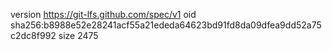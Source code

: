 version https://git-lfs.github.com/spec/v1
oid sha256:b8988e52e28241acf55a21ededa64623bd91fd8da09dfea9dd52a75c2dc8f992
size 2475
